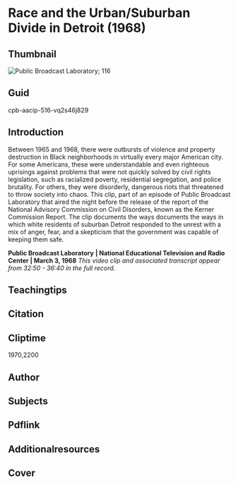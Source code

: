 # Race and the Urban/Suburban Divide in Detroit (1968)

## Thumbnail

![Public Broadcast Laboratory; 116](https://s3.amazonaws.com/americanarchive.org/primary_source_sets/4_Conservatism.jpg "Public Broadcast Laboratory; 116")


## Guid
cpb-aacip-516-vq2s46j829

## Introduction

Between 1965 and 1968, there were outbursts of violence and property destruction in Black neighborhoods in virtually every major American city. For some Americans, these were understandable and even righteous uprisings against problems that were not quickly solved by civil rights legislation, such as racialized poverty, residential segregation, and police brutality. For others, they were disorderly, dangerous riots that threatened to throw society into chaos. This clip, part of an episode of Public Broadcast Laboratory that aired the night before the release of the report of the National Advisory Commission on Civil Disorders, known as the Kerner Commission Report. The clip documents the ways documents the ways in which white residents of suburban Detroit responded to the unrest with a mix of anger, fear, and a skepticism that the government was capable of keeping them safe. 

<b>Public Broadcast Laboratory</b>
<b>| National Educational Television and Radio Center | March 3, 1968</b>
<i>This video clip and associated transcript appear from 32:50 - 36:40 in the full record.</i>

## Teachingtips

## Citation

## Cliptime

1970,2200

## Author
## Subjects
## Pdflink
## Additionalresources
## Cover


